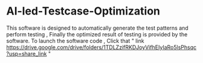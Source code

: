 # AI-led-Testcase-Optimization
This software is designed to automatically generate the test patterns and perform testing , Finally the optimized result of testing  is provided by the software. To launch the software code , Click that "  link  https://drive.google.com/drive/folders/1TDLZzifRKDJoyVifhEIyIaRo5lsPhsqc?usp=share_link "
